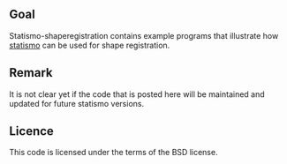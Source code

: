 Goal
----
Statismo-shaperegistration contains example programs that illustrate how [statismo](github.com/statismo/statismo) can be used for shape registration. 



Remark
-------
It is not clear yet if the code that is posted here will be maintained and updated for future statismo versions. 

Licence
-------
This code is licensed under the terms of the BSD license.

